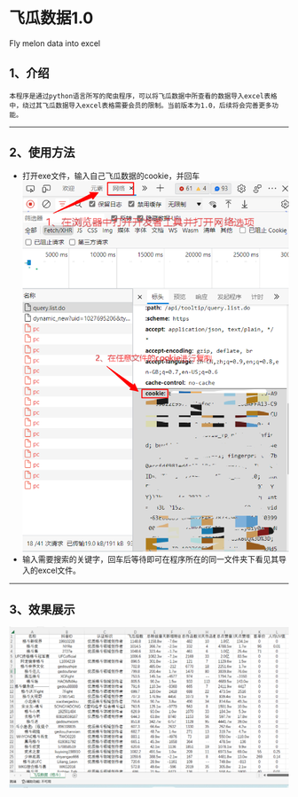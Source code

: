 # 飞瓜数据1.0
Fly melon data into excel
## 1、介绍
	本程序是通过python语言所写的爬虫程序，可以将飞瓜数据中所查看的数据导入excel表格中，绕过其飞瓜数据导入excel表格需要会员的限制。当前版本为1.0，后续将会完善更多功能。
---
## 2、使用方法
* 打开exe文件，输入自己飞瓜数据的cookie，并回车
![](飞瓜数据1.0/飞瓜数据2.png)
* 输入需要搜索的关键字，回车后等待即可在程序所在的同一文件夹下看见其导入的excel文件。
---
## 3、效果展示
![](飞瓜数据1.0/飞瓜数据.png)
